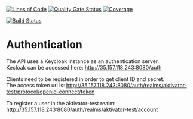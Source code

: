 [![Lines of Code](https://sonarcloud.io/api/project_badges/measure?project=aktivator-io_aktivator-api&metric=ncloc)](https://sonarcloud.io/dashboard?id=aktivator-io_aktivator-api)
[![Quality Gate Status](https://sonarcloud.io/api/project_badges/measure?project=aktivator-io_aktivator-api&metric=alert_status)](https://sonarcloud.io/dashboard?id=aktivator-io_aktivator-api)
[![Coverage](https://sonarcloud.io/api/project_badges/measure?project=aktivator-io_aktivator-api&metric=coverage)](https://sonarcloud.io/dashboard?id=aktivator-io_aktivator-api)

[![Build Status](https://travis-ci.org/aktivator-io/aktivator-api.svg?branch=master)](https://travis-ci.org/aktivator-io/aktivator-api)

# Authentication

The API uses a Keycloak instance as an authentication server.  
Kecloak can be accessed here: http://35.157.118.243:8080/auth

Clients need to be registered in order to get client ID and secret.  
The access token url is: http://35.157.118.243:8080/auth/realms/aktivator-test/protocol/openid-connect/token

To register a user in the aktivator-test realm: http://35.157.118.243:8080/auth/realms/aktivator-test/account